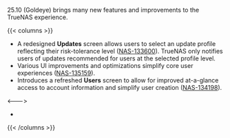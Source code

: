 &NewLine;

25.10 (Goldeye) brings many new features and improvements to the TrueNAS experience.

{{< columns >}}

* A redesigned **Updates** screen allows users to select an update profile reflecting their risk-tolerance level ([NAS-133600](https://ixsystems.atlassian.net/browse/NAS-133600)). TrueNAS only notifies users of updates recommended for users at the selected profile level.
* Various UI improvements and optimizations simplify core user experiences ([NAS-135159](https://ixsystems.atlassian.net/browse/NAS-135159)).
* Introduces a refreshed **Users** screen to allow for improved at-a-glance access to account information and simplify user creation ([NAS-134198](https://ixsystems.atlassian.net/browse/NAS-134198)).

<--->

*  

{{< /columns >}}
